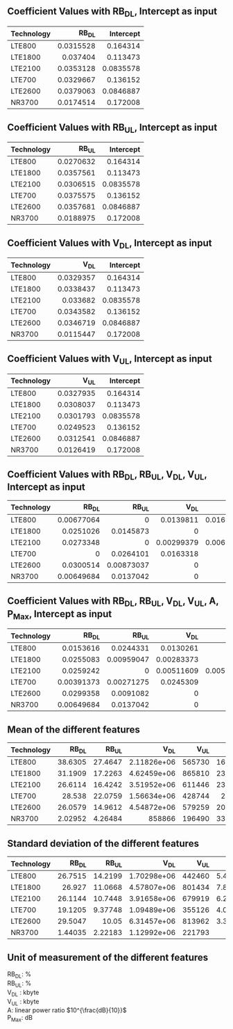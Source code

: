 ## Coefficient Values with RB<sub>DL</sub>, Intercept as input
| Technology   |   RB<sub>DL</sub> |   Intercept |
|:-------------|------------------:|------------:|
| LTE800       |         0.0315528 |   0.164314  |
| LTE1800      |         0.037404  |   0.113473  |
| LTE2100      |         0.0353128 |   0.0835578 |
| LTE700       |         0.0329667 |   0.136152  |
| LTE2600      |         0.0379063 |   0.0846887 |
| NR3700       |         0.0174514 |   0.172008  |


## Coefficient Values with RB<sub>UL</sub>, Intercept as input
| Technology   |   RB<sub>UL</sub> |   Intercept |
|:-------------|------------------:|------------:|
| LTE800       |         0.0270632 |   0.164314  |
| LTE1800      |         0.0357561 |   0.113473  |
| LTE2100      |         0.0306515 |   0.0835578 |
| LTE700       |         0.0375575 |   0.136152  |
| LTE2600      |         0.0357681 |   0.0846887 |
| NR3700       |         0.0188975 |   0.172008  |


## Coefficient Values with V<sub>DL</sub>, Intercept as input
| Technology   |   V<sub>DL</sub> |   Intercept |
|:-------------|-----------------:|------------:|
| LTE800       |        0.0329357 |   0.164314  |
| LTE1800      |        0.0338437 |   0.113473  |
| LTE2100      |        0.033682  |   0.0835578 |
| LTE700       |        0.0343582 |   0.136152  |
| LTE2600      |        0.0346719 |   0.0846887 |
| NR3700       |        0.0115447 |   0.172008  |


## Coefficient Values with V<sub>UL</sub>, Intercept as input
| Technology   |   V<sub>UL</sub> |   Intercept |
|:-------------|-----------------:|------------:|
| LTE800       |        0.0327935 |   0.164314  |
| LTE1800      |        0.0308037 |   0.113473  |
| LTE2100      |        0.0301793 |   0.0835578 |
| LTE700       |        0.0249523 |   0.136152  |
| LTE2600      |        0.0312541 |   0.0846887 |
| NR3700       |        0.0126419 |   0.172008  |


## Coefficient Values with RB<sub>DL</sub>, RB<sub>UL</sub>, V<sub>DL</sub>, V<sub>UL</sub>, Intercept as input
| Technology   |   RB<sub>DL</sub> |   RB<sub>UL</sub> |   V<sub>DL</sub> |   V<sub>UL</sub> |   Intercept |
|:-------------|------------------:|------------------:|-----------------:|-----------------:|------------:|
| LTE800       |        0.00677064 |        0          |       0.0139811  |        0.0168893 |   0.164314  |
| LTE1800      |        0.0251026  |        0.0145873  |       0          |        0         |   0.113473  |
| LTE2100      |        0.0273348  |        0          |       0.00299379 |        0.0066806 |   0.0835578 |
| LTE700       |        0          |        0.0264101  |       0.0163318  |        0         |   0.136152  |
| LTE2600      |        0.0300514  |        0.00873037 |       0          |        0         |   0.0846887 |
| NR3700       |        0.00649684 |        0.0137042  |       0          |        0         |   0.172008  |


## Coefficient Values with RB<sub>DL</sub>, RB<sub>UL</sub>, V<sub>DL</sub>, V<sub>UL</sub>, A, P<sub>Max</sub>, Intercept as input
| Technology   |   RB<sub>DL</sub> |   RB<sub>UL</sub> |   V<sub>DL</sub> |   V<sub>UL</sub> |          A |   P<sub>Max</sub> |   Intercept |
|:-------------|------------------:|------------------:|-----------------:|-----------------:|-----------:|------------------:|------------:|
| LTE800       |        0.0153616  |        0.0244331  |       0.0130261  |       0          | 0.0449087  |        0.00845511 |   0.164314  |
| LTE1800      |        0.0255083  |        0.00959047 |       0.00283373 |       0          | 0.00542717 |        0.0129514  |   0.113473  |
| LTE2100      |        0.0259242  |        0          |       0.00511609 |       0.00555263 | 0.00255764 |        0.0111495  |   0.0835578 |
| LTE700       |        0.00391373 |        0.00271275 |       0.0245309  |       0          | 0          |        0.0448367  |   0.136152  |
| LTE2600      |        0.0299358  |        0.0091082  |       0          |       0          | 0          |        0.00472072 |   0.0846887 |
| NR3700       |        0.00649684 |        0.0137042  |       0          |       0          | 0          |        0          |   0.172008  |

## Mean of the different features
| Technology   |   RB<sub>DL</sub> |   RB<sub>UL</sub> |   V<sub>DL</sub> |   V<sub>UL</sub> |   P<sub>Max</sub> |
|:-------------|------------------:|------------------:|-----------------:|-----------------:|------------------:|
| LTE800       |          38.6305  |          27.4647  |      2.11826e+06 |           565730 |           16.7105 |
| LTE1800      |          31.1909  |          17.2263  |      4.62459e+06 |           865810 |           23.9143 |
| LTE2100      |          26.6114  |          16.4242  |      3.51952e+06 |           611446 |           23.0545 |
| LTE700       |          28.538   |          22.0759  |      1.56634e+06 |           428744 |           23.966  |
| LTE2600      |          26.0579  |          14.9612  |      4.54872e+06 |           579259 |           20.6613 |
| NR3700       |           2.02952 |           4.26484 | 858866           |           196490 |           33.8844 |


## Standard deviation of the different features
| Technology   |   RB<sub>DL</sub> |   RB<sub>UL</sub> |   V<sub>DL</sub> |   V<sub>UL</sub> |   P<sub>Max</sub> |
|:-------------|------------------:|------------------:|-----------------:|-----------------:|------------------:|
| LTE800       |          26.7515  |          14.2199  |      1.70298e+06 |           442460 |           5.42811 |
| LTE1800      |          26.927   |          11.0668  |      4.57807e+06 |           801434 |           7.84596 |
| LTE2100      |          26.1144  |          10.7448  |      3.91658e+06 |           679919 |           6.25684 |
| LTE700       |          19.1205  |           9.37748 |      1.09489e+06 |           355126 |           4.09812 |
| LTE2600      |          29.5047  |          10.05    |      6.31457e+06 |           813962 |           3.37693 |
| NR3700       |           1.44035 |           2.22183 |      1.12992e+06 |           221793 |           0       |

## Unit of measurement of the different features
RB<sub>DL</sub>: % <br>
RB<sub>UL</sub>: % <br>
V<sub>DL</sub> : kbyte <br>
V<sub>UL</sub> : kbyte <br>
A: linear power ratio $10^{\frac{dB}{10}}$ <br>
P<sub>Max</sub>: dB <br>

